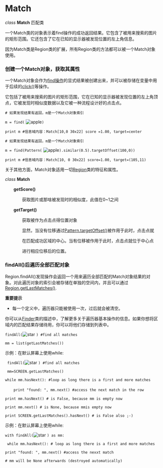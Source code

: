 # Match

*class* **Match** 匹配类

一个Match类的对象表示着find操作的成功返回结果。它包含了被用来搜索的图片的矩形范围。它还包含了它在已知的显示器被发现位置的左上角信息。

因为Match类是Region类的扩展，所有Region类的方法都可以被一个Match对象使用。



### 创建一个Match对象，获取其属性

一个Match对象会作为[find操作](https://sikulix-2014.readthedocs.io/en/latest/region.html#findinginsidearegionandwaitingforavisualevent)的显式结果被创建出来，并可以被存储在变量中用于后续的[click()](https://sikulix-2014.readthedocs.io/en/latest/region.html#Region.click)等操作。

它包括了被用来搜索的图片的矩形范围，它在已知的显示器被发现位置的左上角顶点，它被发现时相似度数据以及它被一种流程设计好的点击点。



```# 如果发现结果有返回，m是一个Match对象索引```

```m = find(``` ![apple](assets/apple.png)```)```

```print m #信息域内容：Match[10,0 30x22] score =1.00, target=center```

```# 如果发现结果有返回，m是一个Match对象索引```

```m = find(Pattern(``` ![apple](assets/apple.png)```).similar(0.5).targetOffset(100,0))```

```print m #信息域内容：Match[10, 0 30x22] score=1.00, target=(105,11)```



关于其他方面，Match对象适用一切[Region](https://sikulix-2014.readthedocs.io/en/latest/region.html#Region)类的特征和属性。



*class* **Match**

　　**getScore()**

　　　　获取图片或那啥被发现时的相似度，此值在0~1之间

　　**getTarget()**

　　　　获取被作为点击点得位置对象

　　　　显然，当没有位移通过[Pattern.targetOffset()](https://sikulix-2014.readthedocs.io/en/latest/pattern.html#Pattern.targetOffset)被作用于此时，点击点就

　　　　在匹配成功区域的中心。当有位移被作用于此时，点击点就位于中心点

　　　　进行相应位移后的位置。



### findAll()后遍历全部匹配对象

Region.findAll()发现操作会返回一个用来遍历全部匹配的Match对象结果的对象。对此遍历对象的索引会被存储在单独的空间内，并且可以通过[Region.getLastMatches()](https://sikulix-2014.readthedocs.io/en/latest/region.html#Region.getLastMatches).

**重要提示**

- 每一个定义中，遍历器只能被使用一次，过后就会被清空。

你可以从[Finder]([`Finder`](https://sikulix-2014.readthedocs.io/en/latest/finder.html#Finder))类的描述中，了解更多关于遍历器基本操作的信息。如果你想将区域内的匹配结果存储待用，你可以将他们存储到列表中。



```findAll(```![star](assets/star.png) ```) #find all matches```

```mm = list(getLastMatches())```



示例：在默认屏幕上使用while:



``` findAll(```![star](assets/star.png) ```) #find all matches```

``` mm=SCREEN.getLastMatches()```

```while mm.hasNext(): #loop as long there is a first and more matches```

　　```print "found: ", mm.next() #access the next match in the row```

```print mm.hasNext() # is False, because mm is empty now```

```print mm.next() # is None, because mmis empty now```

```print SCREEN.getLastMatches().hasNext() # is False also ;-)```



示例：在默认屏幕上使用while:



```with findAll(```![star](assets/star.png) ```) as mm:```

``` while mm.hasNext(): # loop as long there is a first and more matches```

```print "found: ", mm.next() #access the nexxt match```

``` # mm will be None afterwards (destroyed automatically) ```